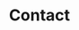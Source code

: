 ---
title: Contact
layout: contact
menu:
  main:
    weight: 6
  footer_secondary:
    weight: 5
seo:
  page_title:
  meta_description:
  featured_image: /uploads/two-people-at-table-1.jpg
  featured_image_alt: Two people sitting at a table together
content_blocks:
  - _bookshop_name: hero-two-column
    heading: Get in Touch with Our Energy Experts
    body: >-
      Ready to embark on a greener journey? Reach out to us, and let’s craft a sustainable future together.
    image:
      image_url: /uploads/two-people-at-table-1.jpg
      image_alt: Two people sitting at a table together
    button:
      button_url:
      button_text:
      open_in_new_tab: false
---